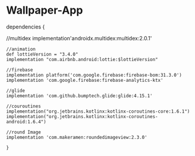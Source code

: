 # Wallpaper-App

dependencies {


   //multidex
    implementation'androidx.multidex:multidex:2.0.1'

    //animation
    def lottieVersion = "3.4.0"
    implementation "com.airbnb.android:lottie:$lottieVersion"

    //firebase
    implementation platform('com.google.firebase:firebase-bom:31.3.0')
    implementation 'com.google.firebase:firebase-analytics-ktx'

    //glide
    implementation 'com.github.bumptech.glide:glide:4.15.1'

    //couroutines
    implementation("org.jetbrains.kotlinx:kotlinx-coroutines-core:1.6.1")
    implementation("org.jetbrains.kotlinx:kotlinx-coroutines-android:1.6.4")

    //round Image
    implementation 'com.makeramen:roundedimageview:2.3.0'
    
    }
